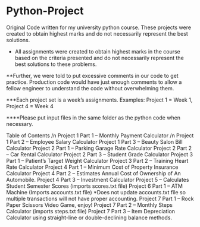 # Python-Project
Original Code written for my university python course. These projects were created to obtain highest marks and do not necessarily represent the best solutions. 


* All assignments were created to obtain highest marks in the course based on the criteria presented and do not necessarily represent the best solutions to these problems.

**Further, we were told to put excessive comments in our code to get practice. Production code would have just enough comments to allow a fellow engineer to understand the code without overwhelming them. 

***Each project set is a week’s assignments. 
Examples: Project 1 = Week 1, Project 4 = Week 4

****Please put input files in the same folder as the python code when necessary. 

Table of Contents /n
Project 1 Part 1 – Monthly Payment Calculator /n
Project 1 Part 2 – Employee Salary Calculator
Project 1 Part 3 – Beauty Salon Bill Calculator
Project 2 Part 1 – Parking Garage Rate Calculator
Project 2 Part 2 – Car Rental Calculator
Project 2 Part 3 – Student Grade Calculator
Project 3 Part 1 – Patient’s Target Weight Calculator
Project 3 Part 2 – Training Heart Rate Calculator
Project 4 Part 1 – Minimum Cost of Property Insurance Calculator
Project 4 Part 2 – Estimates Annual Cost of Ownership of An Automobile. 
Project 4 Part 3 – Investment Calculator
Project 5 – Calculates Student Semester Scores (imports scores.txt file)
Project 6 Part 1 – ATM Machine (Imports accounts.txt file) *Does not update accounts.txt file so multiple transactions will not have proper accounting. 
Project 7 Part 1 – Rock Paper Scissors Video Game, enjoy!
Project 7 Part 2 – Monthly Steps Calculator (imports steps.txt file)
Project 7 Part 3 – Item Depreciation Calculator using straight-line or double-declining balance methods. 
